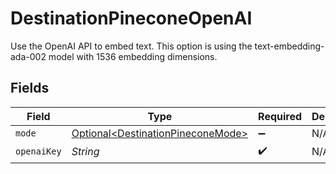 # DestinationPineconeOpenAI

Use the OpenAI API to embed text. This option is using the text-embedding-ada-002 model with 1536 embedding dimensions.


## Fields

| Field                                                                                | Type                                                                                 | Required                                                                             | Description                                                                          |
| ------------------------------------------------------------------------------------ | ------------------------------------------------------------------------------------ | ------------------------------------------------------------------------------------ | ------------------------------------------------------------------------------------ |
| `mode`                                                                               | [Optional\<DestinationPineconeMode>](../../models/shared/DestinationPineconeMode.md) | :heavy_minus_sign:                                                                   | N/A                                                                                  |
| `openaiKey`                                                                          | *String*                                                                             | :heavy_check_mark:                                                                   | N/A                                                                                  |